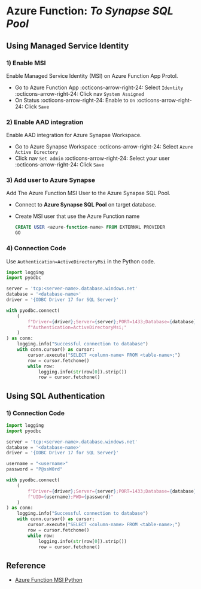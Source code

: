 # Azure Function: _To Synapse SQL Pool_

## Using Managed Service Identity

### 1) Enable MSI

Enable Managed Service Identity (MSI) on Azure Function App Protol.

* Go to Azure Function App :octicons-arrow-right-24: Select `Identity`
  :octicons-arrow-right-24: Click nav `System Assigned`
* On Status :octicons-arrow-right-24: Enable to `On` :octicons-arrow-right-24:
  Click `Save`

### 2) Enable AAD integration

Enable AAD integration for Azure Synapse Workspace.

* Go to Azure Synapse Workspace :octicons-arrow-right-24: Select `Azure Active Directory`
* Click nav `Set admin` :octicons-arrow-right-24: Select your user :octicons-arrow-right-24: Click `Save`

### 3) Add user to Azure Synapse

Add The Azure Function MSI User to the Azure Synapse SQL Pool.

* Connect to **Azure Synapse SQL Pool** on target database.
* Create MSI user that use the Azure Function name

  ```sql
  CREATE USER <azure-function-name> FROM EXTERNAL PROVIDER
  GO
  ```

### 4) Connection Code

Use `Authentication=ActiveDirectoryMsi` in the Python code.

```python
import logging
import pyodbc

server = 'tcp:<server-name>.database.windows.net'
database = '<database-name>'
driver = '{ODBC Driver 17 for SQL Server}'

with pyodbc.connect(
    (
        f"Driver={driver};Server={server};PORT=1433;Database={database};"
        f"Authentication=ActiveDirectoryMsi;"
    )
) as conn:
    logging.info("Successful connection to database")
    with conn.cursor() as cursor:
        cursor.execute("SELECT <column-name> FROM <table-name>;")
        row = cursor.fetchone()
        while row:
            logging.info(str(row[0]).strip())
            row = cursor.fetchone()
```

## Using SQL Authentication

### 1) Connection Code

```python
import logging
import pyodbc

server = 'tcp:<server-name>.database.windows.net'
database = '<database-name>'
driver = '{ODBC Driver 17 for SQL Server}'

username = "<username>"
password = "P@ssW0rd"

with pyodbc.connect(
    (
        f"Driver={driver};Server={server};PORT=1433;Database={database};"
        f"UID={username};PWD={password}"
    )
) as conn:
    logging.info("Successful connection to database")
    with conn.cursor() as cursor:
        cursor.execute("SELECT <column-name> FROM <table-name>;")
        row = cursor.fetchone()
        while row:
            logging.info(str(row[0]).strip())
            row = cursor.fetchone()
```

## Reference

- [Azure Function MSI Python](https://github.com/crgarcia12/azure-function-msi-python)
